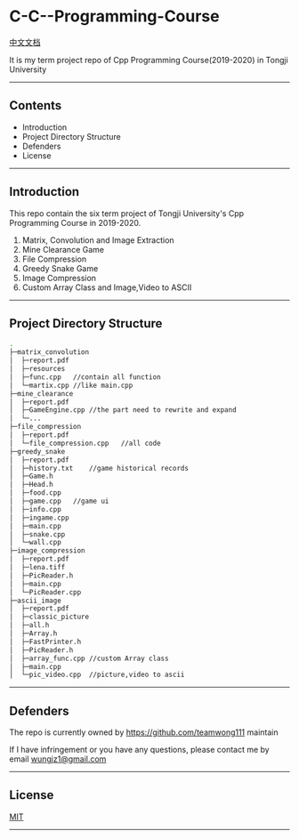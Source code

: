 # C-C--Programming-Course
[中文文档](https://github.com/teamwong111/Cpp-Programming-Course/blob/main/README-cn.md)

It is my term project repo of Cpp Programming Course(2019-2020) in Tongji University

---

## Contents
- Introduction
- Project Directory Structure
- Defenders
- License

---

## Introduction
This repo contain the six term project of Tongji University's Cpp Programming Course in 2019-2020.
1. Matrix, Convolution and Image Extraction
2. Mine Clearance Game
3. File Compression
4. Greedy Snake Game
5. Image Compression
6. Custom Array Class and Image,Video to ASCII

---

## Project Directory Structure
```bash
.
├─matrix_convolution
│  ├─report.pdf
│  ├─resources
│  ├─func.cpp   //contain all function
│  └─martix.cpp //like main.cpp
├─mine_clearance
│  ├─report.pdf
│  ├─GameEngine.cpp //the part need to rewrite and expand
│  └─...
├─file_compression
│  ├─report.pdf
│  └─file_compression.cpp   //all code
├─greedy_snake
│  ├─report.pdf
│  ├─history.txt    //game historical records
│  ├─Game.h
│  ├─Head.h
│  ├─food.cpp
│  ├─game.cpp   //game ui
│  ├─info.cpp
│  ├─ingame.cpp
│  ├─main.cpp
│  ├─snake.cpp
│  └─wall.cpp
├─image_compression
│  ├─report.pdf
│  ├─lena.tiff
│  ├─PicReader.h
│  ├─main.cpp
│  └─PicReader.cpp
├─ascii_image
│  ├─report.pdf
│  ├─classic_picture
│  ├─all.h
│  ├─Array.h
│  ├─FastPrinter.h
│  ├─PicReader.h
│  ├─array_func.cpp //custom Array class
│  ├─main.cpp
│  └─pic_video.cpp  //picture,video to ascii
```
---

## Defenders
The repo is currently owned by https://github.com/teamwong111 maintain

If I have infringement or you have any questions, please contact me by email wungjz1@gmail.com

---

## License
[MIT](https://github.com/teamwong111/Cpp-Programming-Course/blob/main/LICENSE)

---